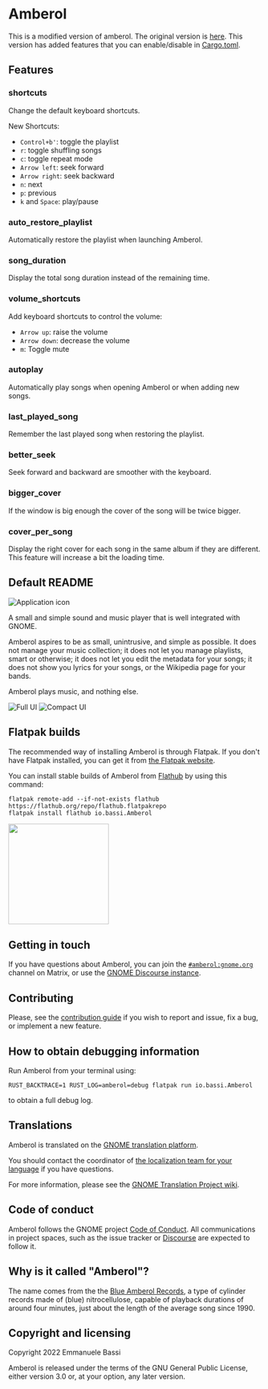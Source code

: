 Amberol
=======

This is a modified version of amberol. The original version is
[here](https://gitlab.gnome.org/World/amberol). This version has added features
that you can enable/disable in [Cargo.toml](./Cargo.toml).

Features
--------

### shortcuts

Change the default keyboard shortcuts.

New Shortcuts:

- `Control+b'`: toggle the playlist
- `r`: toggle shuffling songs
- `c`: toggle repeat mode
- `Arrow left`: seek forward
- `Arrow right`: seek backward
- `n`: next
- `p`: previous
- `k` and `Space`: play/pause

### auto_restore_playlist

Automatically restore the playlist when launching Amberol.

### song_duration

Display the total song duration instead of the remaining time.

### volume_shortcuts

Add keyboard shortcuts to control the volume:

- `Arrow up`: raise the volume
- `Arrow down`: decrease the volume
- `m`: Toggle mute

### autoplay

Automatically play songs when opening Amberol or when adding new songs.

### last_played_song

Remember the last played song when restoring the playlist.

### better_seek

Seek forward and backward are smoother with the keyboard.

### bigger_cover

If the window is big enough the cover of the song will be twice bigger.

### cover_per_song

Display the right cover for each song in the same album if they are different.
This feature will increase a bit the loading time.

Default README
--------------

![Application icon](./data/icons/hicolor/scalable/apps/io.bassi.Amberol.svg)

A small and simple sound and music player that is well integrated with GNOME.

Amberol aspires to be as small, unintrusive, and simple as possible. It does
not manage your music collection; it does not let you manage playlists, smart
or otherwise; it does not let you edit the metadata for your songs; it does
not show you lyrics for your songs, or the Wikipedia page for your bands.

Amberol plays music, and nothing else.

![Full UI](./data/screenshots/amberol-full.png)
![Compact UI](./data/screenshots/amberol-compact.png)

Flatpak builds
--------------

The recommended way of installing Amberol is through Flatpak. If you don't have
Flatpak installed, you can get it from [the Flatpak website](https://flatpak.org/setup).

You can install stable builds of Amberol from [Flathub](https://flathub.org)
by using this command:

    flatpak remote-add --if-not-exists flathub https://flathub.org/repo/flathub.flatpakrepo
    flatpak install flathub io.bassi.Amberol

<a href="https://flathub.org/apps/details/io.bassi.Amberol"><img src="https://flathub.org/api/badge?svg&locale=en" width="200"/></a>

Getting in touch
----------------

If you have questions about Amberol, you can join the [`#amberol:gnome.org`](https://matrix.to/#/#amberol:gnome.org)
channel on Matrix, or use the [GNOME Discourse instance](https://discourse.gnome.org/c/applications/7).

Contributing
------------

Please, see the [contribution guide](./CONTRIBUTING.md) if you wish to report
and issue, fix a bug, or implement a new feature.

How to obtain debugging information
-----------------------------------

Run Amberol from your terminal using:

    RUST_BACKTRACE=1 RUST_LOG=amberol=debug flatpak run io.bassi.Amberol

to obtain a full debug log.

Translations
------------

Amberol is translated on the [GNOME translation platform](https://l10n.gnome.org/module/amberol).

You should contact the coordinator of [the localization team for your language](https://l10n.gnome.org/teams/)
if you have questions.

For more information, please see the [GNOME Translation Project wiki](https://wiki.gnome.org/TranslationProject).

Code of conduct
---------------

Amberol follows the GNOME project [Code of Conduct](./code-of-conduct.md). All
communications in project spaces, such as the issue tracker or
[Discourse](https://discourse.gnome.org) are expected to follow it.

Why is it called "Amberol"?
---------------------------

The name comes from the the [Blue Amberol
Records](https://en.wikipedia.org/wiki/Blue_Amberol_Records), a type of cylinder
records made of (blue) nitrocellulose, capable of playback durations of around
four minutes, just about the length of the average song since 1990.

Copyright and licensing
-----------------------

Copyright 2022  Emmanuele Bassi

Amberol is released under the terms of the GNU General Public License, either
version 3.0 or, at your option, any later version.
